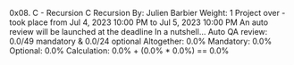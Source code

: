 0x08. C - Recursion
C
Recursion
 By: Julien Barbier
 Weight: 1
 Project over - took place from Jul 4, 2023 10:00 PM to Jul 5, 2023 10:00 PM
 An auto review will be launched at the deadline
In a nutshell…
Auto QA review: 0.0/49 mandatory & 0.0/24 optional
Altogether:  0.0%
Mandatory: 0.0%
Optional: 0.0%
Calculation:  0.0% + (0.0% * 0.0%)  == 0.0%
